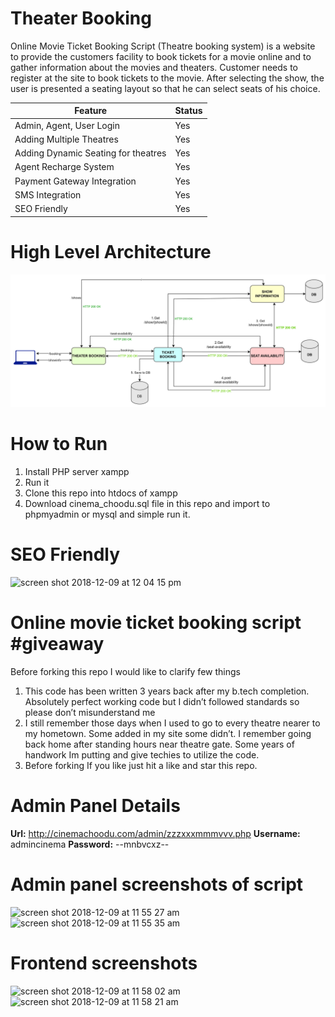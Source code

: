 # Theater Booking
Online Movie Ticket Booking Script (Theatre booking system) is a website to provide the customers facility to book tickets for a movie online and to gather information about the movies and theaters. Customer needs to register at the site to book tickets to the movie. After selecting the show, the user is presented a seating layout so that he can select seats of his choice.

| Feature       | Status        |
| ------------- | ------------- |
| Admin, Agent, User Login  | Yes  |
| Adding Multiple Theatres  | Yes  |
| Adding Dynamic Seating for theatres  | Yes  |
| Agent Recharge System  | Yes  |
| Payment Gateway Integration  | Yes  |
| SMS Integration  | Yes  |
| SEO Friendly  | Yes  |

# High Level Architecture
 ![Architecture_Diagram](/images/TheatreBookingDiagram.png)


# How to Run
1. Install PHP server xampp
2. Run it
3. Clone this repo into htdocs of xampp
4. Download cinema_choodu.sql file in this repo and import to phpmyadmin or mysql and simple run it.

# SEO Friendly
![screen shot 2018-12-09 at 12 04 15 pm](https://user-images.githubusercontent.com/2999586/49694166-89389900-fbaa-11e8-9b64-3d7930176630.png)


# Online movie ticket booking script #giveaway

Before forking this repo I would like to clarify few things

1. This code has been written 3 years back after my b.tech completion. Absolutely perfect working code but I didn’t followed standards so please don’t misunderstand me
2. I still remember those days when I used to go to every theatre  nearer to my hometown. Some added in my site some didn’t. I remember going back home after standing hours near theatre gate. Some years of handwork Im putting and give techies to utilize the code.
3. Before forking If you like just hit a like and star this repo.

# Admin Panel Details
<b>Url:</b> http://cinemachoodu.com/admin/zzzxxxmmmvvv.php
<b>Username:</b> admincinema
<b>Password:</b> --mnbvcxz--

# Admin panel screenshots of script

![screen shot 2018-12-09 at 11 55 27 am](https://user-images.githubusercontent.com/2999586/49694084-3dd1bb00-fba9-11e8-91ed-8447d8d119c7.png)
![screen shot 2018-12-09 at 11 55 35 am](https://user-images.githubusercontent.com/2999586/49694087-41fdd880-fba9-11e8-805d-a0b020656da9.png)

# Frontend screenshots

![screen shot 2018-12-09 at 11 58 02 am](https://user-images.githubusercontent.com/2999586/49694113-95702680-fba9-11e8-871d-ebf8b5684f52.png)
![screen shot 2018-12-09 at 11 58 21 am](https://user-images.githubusercontent.com/2999586/49694115-97d28080-fba9-11e8-8204-c0c52062122d.png)



